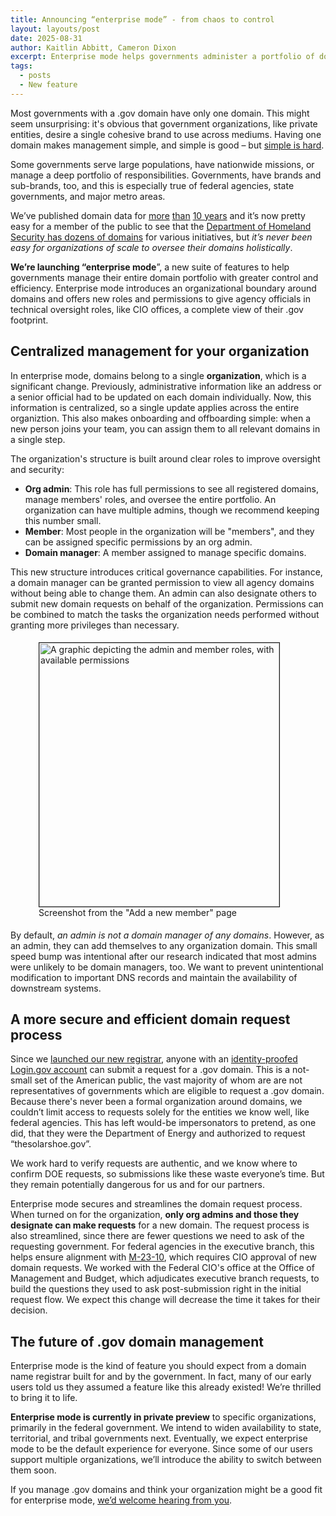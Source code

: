 ```yaml
---
title: Announcing “enterprise mode” - from chaos to control
layout: layouts/post
date: 2025-08-31
author: Kaitlin Abbitt, Cameron Dixon
excerpt: Enterprise mode helps governments administer a portfolio of domains.
tags:
  - posts
  - New feature
---
```


Most governments with a .gov domain have only one domain. This might seem unsurprising: it's obvious that government organizations, like private entities, desire a single cohesive brand to use across mediums. Having one domain makes management simple, and simple is good – but [simple is hard](https://www.rfc-editor.org/rfc/rfc1925.html#:~:text=It%20is%20more%20complicated%20than%20you%20think).

Some governments serve large populations, have nationwide missions, or manage a deep portfolio of responsibilities. Governments, have brands and sub-brands, too, and this is especially true of federal agencies, state governments, and major metro areas.

We’ve published domain data for [more](https://github.com/cisagov/dotgov-data/commits/main/current-full.csv) [than](https://github.com/cisagov/dotgov-data/commits/67f7f981e09d9518c653cb527607031d37ae0f66/dotgov-domains/current-full.csv) [10 years](https://github.com/GSA/data/commits/master/dotgov-domains?after=5f2cd6c2adbede6032fb46d19ec0437c0f5758e7+104) and it’s now pretty easy for a member of the public to see that the [Department of Homeland Security has dozens of domains](https://flatgithub.com/cisagov/dotgov-data/blob/main/current-full.csv?filename=current-full.csv&filters=Agency%3Ddepartment%2520of%2520homeland%2520security) for various initiatives, but *it’s never been easy for organizations of scale to oversee their domains holistically*.

**We’re launching “enterprise mode**”, a new suite of features to help governments manage their entire domain portfolio with greater control and efficiency. Enterprise mode introduces an organizational boundary around domains and offers new roles and permissions to give agency officials in technical oversight roles, like CIO offices, a complete view of their .gov footprint.

## Centralized management for your organization

In enterprise mode, domains belong to a single **organization**, which is a significant change. Previously, administrative information like an address or a senior official had to be updated on each domain individually. Now, this information is centralized, so a single update applies across the entire organiztion. This also makes onboarding and offboarding simple: when a new person joins your team, you can assign them to all relevant domains in a single step.

The organization's structure is built around clear roles to improve oversight and security:

* **Org admin**: This role has full permissions to see all registered domains, manage members' roles, and oversee the entire portfolio. An organization can have multiple admins, though we recommend keeping this number small.
* **Member**: Most people in the organization will be "members", and they can be assigned specific permissions by an org admin.
* **Domain manager**: A member assigned to manage specific domains.

This new structure introduces critical governance capabilities. For instance, a domain manager can be granted permission to view all agency domains without being able to change them. An admin can also designate others to submit new domain requests on behalf of the organization. Permissions can be combined to match the tasks the organization needs performed without granting more privileges than necessary.

<figure style="padding: 5px;">
<img width="384" height="422" alt="A graphic depicting the admin and member roles, with available permissions" src="https://github.com/user-attachments/assets/cf3b9712-a070-4670-bc2a-447b22bcf460" title="Screenshot from the 'Add a new member' page" style="border: 1px solid;" />
<figcaption style="fort-style: italic;">Screenshot from the "Add a new member" page</figcaption>
</figure>
  
By default, *an admin is not a domain manager of any domains*. However, as an admin, they can add themselves to any organization domain. This small speed bump was intentional after our research indicated that most admins were unlikely to be domain managers, too. We want to prevent unintentional modification to important DNS records and maintain the availability of downstream systems.

## A more secure and efficient domain request process

Since we [launched our new registrar](../2024-01-31-new-way-to-get-a-.gov/), anyone with an [identity-proofed Login.gov account](https://www.login.gov/help/verify-your-identity/overview/) can submit a request for a .gov domain. This is a not-small set of the American public, the vast majority of whom are are not representatives of governments which are eligible to request a .gov domain. Because there's never been a formal organization around domains, we couldn’t limit access to requests solely for the entities we know well, like federal agencies. This has left would-be impersonators to pretend, as one did, that they were the Department of Energy and authorized to request “thesolarshoe.gov”. 

We work hard to verify requests are authentic, and we know where to confirm DOE requests, so submissions like these waste everyone’s time. But they remain potentially dangerous for us and for our partners. 

Enterprise mode secures and streamlines the domain request process. When turned on for the organization, **only org admins and those they designate can make requests** for a new domain. The request process is also streamlined, since there are fewer questions we need to ask of the requesting government. For federal agencies in the executive branch, this helps ensure alignment with [M-23-10](https://www.whitehouse.gov/wp-content/uploads/2023/02/M-23-10-DOTGOV-Act-Guidance.pdf), which requires CIO approval of new domain requests. We worked with the Federal CIO's office at the Office of Management and Budget, which adjudicates executive branch requests, to build the questions they used to ask post-submission right in the initial request flow. We expect this change will decrease the time it takes for their decision.

## The future of .gov domain management
Enterprise mode is the kind of feature you should expect from a domain name registrar built for and by the government. In fact, many of our early users told us they assumed a feature like this already existed! We’re thrilled to bring it to life.

**Enterprise mode is currently in private preview** to specific organizations, primarily in the federal government. We intend to widen availability to state, territorial, and tribal governments next. Eventually, we expect enterprise mode to be the default experience for everyone. Since some of our users support multiple organizations, we’ll introduce the ability to switch between them soon.

If you manage .gov domains and think your organization might be a good fit for enterprise mode, [we’d welcome hearing from you](https://get.gov/contact/).